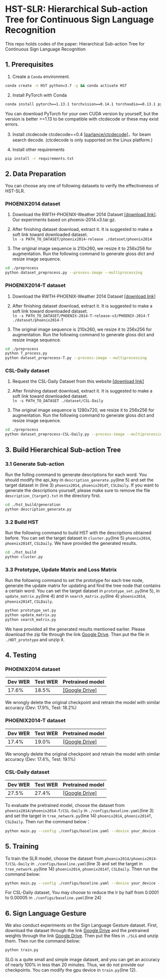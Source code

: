 # HST-SLR: Hierarchical Sub-action Tree for Continuous Sign Language Recognition
This repo holds codes of the paper: Hierarchical Sub-action Tree for Continuous Sign Language Recognition

## 1. Prerequisites
1. Create a `Conda` environment.
```bash
conda create -n HST python=3.7 -y && conda activate HST
```
2. Install PyTorch with Conda
```bash
conda install pytorch==1.13.1 torchvision==0.14.1 torchaudio==0.13.1 pytorch-cuda=11.7 -c pytorch -c nvidia
```
You can download PyTorch for your own CUDA version by yourself, but the version is better >=1.13 to be compatible with ctcdecode or these may exist errors.

3. Install ctcdecode
ctcdecode==0.4 [[parlance/ctcdecode]](https://github.com/parlance/ctcdecode)，for beam search decode. (ctcdecode is only supported on the Linux platform.)

4. Install other requirements 
```bash
pip install -r requirements.txt 
```

## 2. Data Preparation
You can choose any one of following datasets to verify the effectiveness of HST-SLR.

### PHOENIX2014 dataset
1. Download the RWTH-PHOENIX-Weather 2014 Dataset [[download link]](https://www-i6.informatik.rwth-aachen.de/~koller/RWTH-PHOENIX/). Our experiments based on phoenix-2014.v3.tar.gz.

2. After finishing dataset download, extract it. It is suggested to make a soft link toward downloaded dataset.   
`ln -s PATH_TO_DATASET/phoenix2014-release ./dataset/phoenix2014`

3. The original image sequence is 210x260, we resize it to 256x256 for augmentation. Run the following command to generate gloss dict and resize image sequence.     
```bash
cd ./preprocess
python dataset_preprocess.py --process-image --multiprocessing
```

### PHOENIX2014-T dataset
1. Download the RWTH-PHOENIX-Weather 2014 Dataset [[download link]](https://www-i6.informatik.rwth-aachen.de/~koller/RWTH-PHOENIX-2014-T/)

2. After finishing dataset download, extract it. It is suggested to make a soft link toward downloaded dataset.   
`ln -s PATH_TO_DATASET/PHOENIX-2014-T-release-v3/PHOENIX-2014-T ./dataset/phoenix2014-T`

3. The original image sequence is 210x260, we resize it to 256x256 for augmentation. Run the following command to generate gloss dict and resize image sequence.     
```bash
cd ./preprocess
python T_process.py
python dataset_preprocess-T.py --process-image --multiprocessing
```

### CSL-Daily dataset

1. Request the CSL-Daily Dataset from this website [[download link]](http://home.ustc.edu.cn/~zhouh156/dataset/csl-daily/)

2. After finishing dataset download, extract it. It is suggested to make a soft link toward downloaded dataset.   
`ln -s PATH_TO_DATASET ./dataset/CSL-Daily`

3. The original image sequence is 1280x720, we resize it to 256x256 for augmentation. Run the following command to generate gloss dict and resize image sequence.     
```bash
cd ./preprocess
python dataset_preprocess-CSL-Daily.py --process-image --multiprocessing
```

## 3. Build Hierarchical Sub-action Tree

### 3.1 Generate Sub-action
Run the folling command to generate descriptions for each word. You should modify the api_key in `description_generate.py`(line 5) and set the target dataset in (line 3) `phoenix2014`, `phoenix2014T`, `CSLDaily`. If you want to generate the descriptions yourself, please make sure to remove the file `description_{target}.txt` in the directory first.
```bash
cd ./hst_build/generation
python description_generate.py
```

### 3.2 Build HST
Run the following command to build HST with the descriptions obtained before. You can set the target dataset in `cluster.py`(line 5) `phoenix2014`, `phoenix2014T`, `CSLDaily`. We have provided the generated results.
```bash
cd ./hst_build
python cluster.py
```

### 3.3 Prototype, Update Matrix and Loss Matrix
Run the following command to set the prototype for each tree node, generate the update matrix for updating and find the tree node that contains a certain word. You can set the target dataset in `prototype_set.py`(line 5), in `update_matrix.py`(line 4) and in `search_matrix.py`(line 4) `phoenix2014`, `phoenix2014T`, `CSLDaily`.
```bash
python prototype_set.py
python update_matrix.py
python search_matrix.py
```

We have provided all the generated results mentioned earlier. Please download the zip file through the link [Google Drive](https://drive.google.com/file/d/1z2n-bh2pgR5iCX9tDJpgixMgHGtKDts1/view?usp=drive_link). Then put the file in `./HDT_prototype` and unzip it.

## 4. Testing

### PHOENIX2014 dataset

| Dev WER  | Test WER  | Pretrained model                                             |
| ---------- | ----------- | --- |
| 17.6%      | 18.5%       | [[Google Drive]](https://drive.google.com/file/d/14ZtqXj7GN9qtc38UqyJFIZMPZeZSRXNt/view?usp=drive_link)|

We wrongly delete the original checkpoint and retrain the model with similar accuracy (Dev: 17.9%, Test: 18.2%)

### PHOENIX2014-T dataset

| Dev WER  | Test WER  | Pretrained model                                             |
| ---------- | ----------- | --- |
| 17.4%      | 19.0%       | [[Google Drive]](https://drive.google.com/file/d/1oXnrgd7nGKGLvipW3paU6_gYi7l5BSt1/view?usp=drive_link)|

We wrongly delete the original checkpoint and retrain the model with similar accuracy (Dev: 17.4%, Test: 19.1%)

### CSL-Daily dataset

| Dev WER  | Test WER  | Pretrained model                                            |
| ---------- | ----------- | --- |
| 27.5%      | 27.4%       | [[Google Drive]](https://drive.google.com/file/d/112_GqITfK4I0jtWQloDN7RTNRcgvScOi/view?usp=drive_link)|


​To evaluate the pretrained model, choose the dataset from `phoenix2014/phoenix2014-T/CSL-Daily` in `./configs/baseline.yaml`(line 3) and set the target in `tree_network.py`(line 14) `phoenix2014`, `phoenix2014T`, `CSLDaily`. Then run the command below：   
```bash
python main.py --config ./configs/baseline.yaml --device your_device --work-dir ./work_dir/your_expname/ --load-weights path_to_weight.pt --phase test
```

## 5. Training

To train the SLR model, choose the dataset from `phoenix2014/phoenix2014-T/CSL-Daily` in `./configs/baseline.yaml`(line 3) and set the target in `tree_network.py`(line 14) `phoenix2014`, `phoenix2014T`, `CSLDaily`. Then run the command below:
```bash
python main.py --config ./configs/baseline.yaml --device your_device --work-dir ./work_dir/your_expname/
```

For CSL-Daily dataset, You may choose to reduce the lr by half from 0.0001 to 0.00005 in `./configs/baseline.yaml`(line 24)

## 6. Sign Language Gesture

We also conduct experiments on the Sign Language Gesture dataset. First, download the dataset through the link [Google Drive](https://drive.google.com/file/d/12a0mQ_kH7Pk4B2ntb0qg_qGN9tfbwnnu/view?usp=drive_link) and the pretrained weights through the link [Google Drive](https://drive.google.com/file/d/1u8IdnniordVVdmDYkIV5qBMmjuViiLGx/view?usp=drive_link). Then put the files in `./SLG` and unzip them. Then run the command below:
```bash
python train.py
```
SLG is a quite small and simple image dataset, and you can get an accuracy of nearly 100% in less than 20 minutes. Thus, we do not provide our checkpoints. You can modify the gpu device in `train.py`(line 12).
